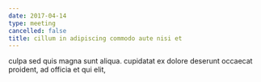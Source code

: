 ```yaml
---
date: 2017-04-14
type: meeting
cancelled: false
title: cillum in adipiscing commodo aute nisi et
---
```

culpa sed quis magna sunt aliqua. cupidatat ex dolore deserunt occaecat proident, ad officia et qui elit,